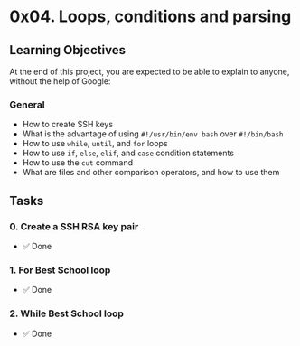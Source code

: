 # 0x04. Loops, conditions and parsing

## Learning Objectives

At the end of this project, you are expected to be able to explain to anyone, without the help of Google:

### General
- How to create SSH keys
- What is the advantage of using `#!/usr/bin/env bash` over `#!/bin/bash`
- How to use `while`, `until`, and `for` loops
- How to use `if`, `else`, `elif`, and `case` condition statements
- How to use the `cut` command
- What are files and other comparison operators, and how to use them

## Tasks

### 0. Create a SSH RSA key pair
- ✅ Done

### 1. For Best School loop
- ✅ Done

### 2. While Best School loop
- ✅ Done
